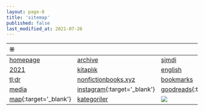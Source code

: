 ```yaml
---
layout: page-8
title: 'sitemap'
published: false
last_modified_at: 2021-07-26
---
```


| ⁜ |  |  |
|:--- |:---- |:---- |
| [homepage](/ "nonfictionbooks.xyz") | [archive](archive.html) | [şimdi](/now.html) |
| [2021](/2021.html) | [kitaplık](/bookshelf.html) | [english](/books.html) |
| [tl;dr](/summary.html) | [nonfictionbooks.xyz](/posts.html) | [bookmarks](/bookmarks.html) |
| [media](/media.html) | [<i class="fab fa-instagram"></i> instagram](https://www.instagram.com/betterwithbooksandcoffee/){:target='_blank'}  | [<i class="fab fa-goodreads-g"></i> goodreads](https://www.goodreads.com/thebookishde/){:target='_blank'} |
| [<i class="far fa-map"></i> map](/map.html){:target='_blank'} | [kategoriler](/category.html) | <a href="/instagram.html"><img src="https://www.nonfictionbooks.xyz/assets/images/favicon-32x32.png"></a> |


<!-- ~~[reread](/reread.html)~~
~~[more](/more.html)~~
~~[new posts](/new.html)~~
~~[old posts](/old.html)~~
~~[goodreads](/goodreads.html)~~ -->
